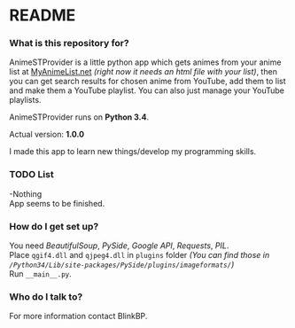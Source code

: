 # README  
  
### What is this repository for?  

AnimeSTProvider is a little python app which gets animes from your anime list at [MyAnimeList.net](http://myanimelist.net) *(right now it needs an html file with your list)*, then you can get search results for chosen anime from YouTube, add them to list and make them a YouTube playlist. You can also just manage your YouTube playlists.  
  
AnimeSTProvider runs on **Python 3.4**.  
  
Actual version: **1.0.0**  
  
I made this app to learn new things/develop my programming skills.  
  
### TODO List  
 
-Nothing  
App seems to be finished.
  
### How do I get set up?   
  
You need *BeautifulSoup*, *PySide*, *Google API*, *Requests*, *PIL*.   
Place `qgif4.dll` and `qjpeg4.dll` in `plugins` folder *(You can find those in `/Python34/Lib/site-packages/PySide/plugins/imageformats/`)*  
Run `__main__.py`.  
  
### Who do I talk to?   
  
For more information contact BlinkBP.  
